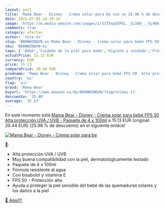 ```yaml
---
layout: post
title: 'Mama Bear - Disney - Crema solar para be con un 25.98 % de descuento'
date: 2021-07-01 14:19:16
image: 'https://m.media-amazon.com/images/I/51T5npE5PEL._SL500_._SL400_.jpg'
comments: true
category: ofertas
author: 'tole.es'
slug: 'B08NWZNQVN-es Mama Bear - Disney - Crema solar para bebé FPS 50 Alta...'
sku: 'B08NWZNQVN-es'
tags: [ 'Bebé','Cuidado de la piel para bebé','Higiene y cuidado','Protectores solares para bebé','bear','bebé','mama','mama bear', ]
actualPrice: 15.13 EUR
currency: EUR
price: 15.13
comparePrice: 20.44 EUR
prodname: 'Mama Bear - Disney - Crema solar para bebé FPS 50  Alta protección UVA / UVB  - Paquete de 4 x 100ml'
country: 'es'
flag: '🇪🇸'
brand: 'Mama Bear'
buyurl: 'https://www.amazon.es/dp/B08NWZNQVN/?tag=tolees-21'
descuento: '25.98'
average: '15.13'
---
```


En este momento está [Mama Bear - Disney - Crema solar para bebé FPS 50  Alta protección UVA / UVB  - Paquete de 4 x 100ml](https://www.amazon.es/dp/B08NWZNQVN/?tag=tolees-21) a 15.13 EUR (original: 20.44 EUR) (25.98 %  de descuento) en el siguiente enlace!

[![Mama Bear - Disney - Crema solar para be](https://m.media-amazon.com/images/I/51T5npE5PEL._SL500_._SL400_.jpg)](https://www.amazon.es/dp/B08NWZNQVN/?tag=tolees-21)

🔎:

- Alta protección UVA / UVB
- Muy buena compatibilidad con la piel, dermatológicamente testado
- Paquete de 4 x 100ml
- Fórmula resistente al agua
- Con bisabolol y vitamina E
- FPS 50 – Protección alta
- Ayuda a proteger la piel sensible del bebé de las quemaduras solares y los daños a la piel

[🛒 Aquí!!!](https://www.amazon.es/dp/B08NWZNQVN/?tag=tolees-21)
